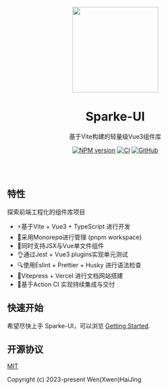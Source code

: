 <p align="center">
<img src="https://github.com/XwenHaHa/sparke-ui/blob/master/assets/logo.jpeg" style="width:200px;" />
</p>

<h1 align="center">Sparke-UI</h1>

<p align="center">
基于Vite构建的轻量级Vue3组件库
</p>

<p align="center">
    <a href="https://www.npmjs.com/package/sparke-ui"><img src="https://img.shields.io/npm/v/sparke-ui?color=%23e80505&amp;label=" alt="NPM version"></a>
    <a href="https://github.com/XwenHaHa/sparke-ui/actions/workflows/ci.yml"><img src="https://github.com/XwenHaHa/sparke-ui/actions/workflows/ci.yml/badge.svg?branch=master" alt="CI" style="max-width: 100%;"></a>
    <a href="https://github.com/XwenHaHa/sparke-ui/blob/master/LICENSE"><img alt="GitHub" src="https://img.shields.io/github/license/XwenHaHa/sparke-ui?color=%23e80505" alt="MIT license"></a>
</p>

<br>
<br>

## 特性

探索前端工程化的组件库项目

- ⚡️基于Vite + Vue3 + TypeScript 进行开发
- 💪采用Monorepo进行管理 (pnpm workspace)
- 🌟同时支持JSX与Vue单文件组件
- 👌通过Jest + Vue3 plugins实现单元测试
- 🔍使用Eslint + Prettier + Husky 进行语法检查
- 🔨Vitepress + Vercel 进行文档网站搭建
- 🤝基于Action CI 实现持续集成与交付

## 快速开始
希望尽快上手 Sparke-UI，可以浏览 [Getting Started](https://sparke-ui.vercel.app/).

## 开源协议
[MIT](./LICENSE)

Copyright (c) 2023-present Wen(Xwen)HaiJing

